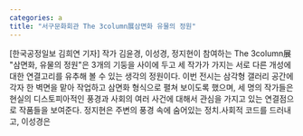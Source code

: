 ```yaml
---
categories: a
title: "서구문화회관 The 3column展삼면화 유물의 정원"
---
```

[한국공정일보 김희연 기자] 작가 김윤경, 이성경, 정지현이 참여하는 The 3column展 "삼면화, 유물의 정원"은 3개의 기둥을 사이에 두고 세 작가가 가지는 서로 다른 개성에 대한 연결고리를 유추해 볼 수 있는 생각의 정원이다. 이번 전시는 삼각형 갤러리 공간에 각자 한 벽면을 맡아 작업하고 삼면화 형식으로 펼쳐 보이도록 했으며, 세 명의 작가들은 현실의 디스토피아적인 풍경과 사회의 여러 사건에 대해서 관심을 가지고 있는 연결점으로 작품들을 보여준다. 정지현은 주변의 풍경 속에 숨어있는 정치․사회적 코드를 드러내고, 이성경은